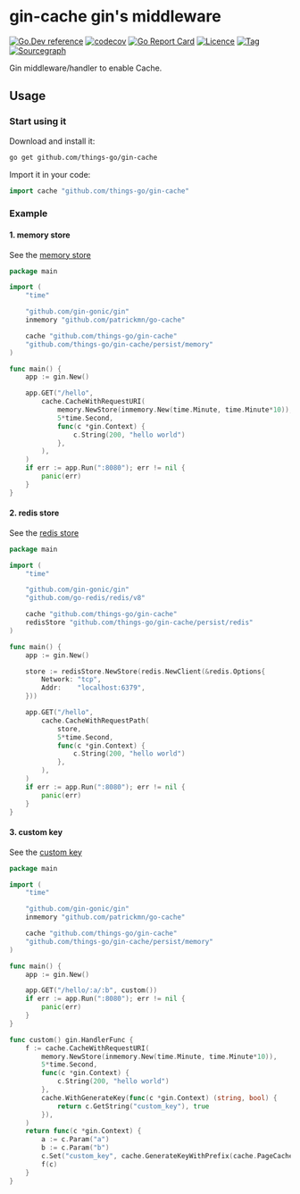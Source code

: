 # gin-cache gin's middleware

[![Go.Dev reference](https://img.shields.io/badge/go.dev-reference-blue?logo=go&logoColor=white)](https://pkg.go.dev/github.com/things-go/gin-cache?tab=doc)
[![codecov](https://codecov.io/gh/things-go/gin-cache/branch/main/graph/badge.svg)](https://codecov.io/gh/things-go/gin-cache)
[![Go Report Card](https://goreportcard.com/badge/github.com/things-go/gin-cache)](https://goreportcard.com/report/github.com/things-go/gin-cache)
[![Licence](https://img.shields.io/github/license/things-go/gin-cache)](https://raw.githubusercontent.com/things-go/gin-cache/master/LICENSE)
[![Tag](https://img.shields.io/github/v/tag/things-go/gin-cache)](https://github.com/things-go/gin-cache/tags)
[![Sourcegraph](https://sourcegraph.com/github.com/things-go/gin-cache/-/badge.svg)](https://sourcegraph.com/github.com/things-go/gin-cache?badge)

Gin middleware/handler to enable Cache.

## Usage

### Start using it

Download and install it:

```sh
go get github.com/things-go/gin-cache
```

Import it in your code:

```go
import cache "github.com/things-go/gin-cache"
```

### Example

#### 1. memory store

See the [memory store](_example/memory/memory.go)

[embedmd]:# (_example/memory/memory.go go)
```go
package main

import (
	"time"

	"github.com/gin-gonic/gin"
	inmemory "github.com/patrickmn/go-cache"

	cache "github.com/things-go/gin-cache"
	"github.com/things-go/gin-cache/persist/memory"
)

func main() {
	app := gin.New()

	app.GET("/hello",
		cache.CacheWithRequestURI(
			memory.NewStore(inmemory.New(time.Minute, time.Minute*10)),
			5*time.Second,
			func(c *gin.Context) {
				c.String(200, "hello world")
			},
		),
	)
	if err := app.Run(":8080"); err != nil {
		panic(err)
	}
}
```

#### 2. redis store

See the [redis store](_example/redis/redis.go)

[embedmd]:# (_example/redis/redis.go go)
```go
package main

import (
	"time"

	"github.com/gin-gonic/gin"
	"github.com/go-redis/redis/v8"

	cache "github.com/things-go/gin-cache"
	redisStore "github.com/things-go/gin-cache/persist/redis"
)

func main() {
	app := gin.New()

	store := redisStore.NewStore(redis.NewClient(&redis.Options{
		Network: "tcp",
		Addr:    "localhost:6379",
	}))

	app.GET("/hello",
		cache.CacheWithRequestPath(
			store,
			5*time.Second,
			func(c *gin.Context) {
				c.String(200, "hello world")
			},
		),
	)
	if err := app.Run(":8080"); err != nil {
		panic(err)
	}
}
```

#### 3. custom key 

See the [custom key](_example/custom/custom.go)

[embedmd]:# (_example/custom/custom.go go)
```go
package main

import (
	"time"

	"github.com/gin-gonic/gin"
	inmemory "github.com/patrickmn/go-cache"

	cache "github.com/things-go/gin-cache"
	"github.com/things-go/gin-cache/persist/memory"
)

func main() {
	app := gin.New()

	app.GET("/hello/:a/:b", custom())
	if err := app.Run(":8080"); err != nil {
		panic(err)
	}
}

func custom() gin.HandlerFunc {
	f := cache.CacheWithRequestURI(
		memory.NewStore(inmemory.New(time.Minute, time.Minute*10)),
		5*time.Second,
		func(c *gin.Context) {
			c.String(200, "hello world")
		},
		cache.WithGenerateKey(func(c *gin.Context) (string, bool) {
			return c.GetString("custom_key"), true
		}),
	)
	return func(c *gin.Context) {
		a := c.Param("a")
		b := c.Param("b")
		c.Set("custom_key", cache.GenerateKeyWithPrefix(cache.PageCachePrefix, a+":"+b))
		f(c)
	}
}
```
